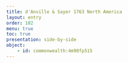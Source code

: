 ```yaml
---
title: d'Anville & Sayer 1763 North America
layout: entry
order: 102
menu: true
toc: true
presentation: side-by-side
object:
    - id: commonwealth:4m90fp515
---
```


